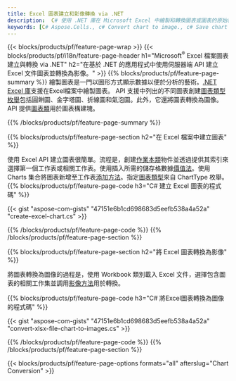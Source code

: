 ```yaml
---
title: Excel 圖表建立和影像轉換 via .NET
description:  C# 使用 .NET 庫在 Microsoft Excel 中繪製和轉換圖表或圖表的原始程式碼。
keywords: [C# Aspose.Cells., c# Convert chart to image., c# Save chart to image., c# chart to image., create charts in c#., insert charts in c#., manage charts in c#]
---
```

{{< blocks/products/pf/feature-page-wrap >}}
{{< blocks/products/pf/i18n/feature-page-header h1="Microsoft<sup>&reg;</sup> Excel 檔案圖表建立與轉換 via .NET" h2="在基於 .NET 的應用程式中使用伺服器端 API 建立 Excel 文件圖表並轉換為影像。" >}}
{{% blocks/products/pf/feature-page-summary %}}
繪製圖表是一門以圖形方式顯示數據以便於分析的藝術。[.NET Excel 庫](/cells/zh-hant/net/)支援在Excel檔案中繪製圖表。 API 支援中列出的不同圖表創建[圖表類型枚舉](https://reference.aspose.com/cells/net/aspose.cells.charts/charttype)包括圓餅圖、金字塔圖、折線圖和氣泡圖。此外，它還將圖表轉換為圖像。 API 提供[圖表類](https://reference.aspose.com/cells/net/aspose.cells.charts)用於圖表構建塊。

{{% /blocks/products/pf/feature-page-summary %}}

{{% blocks/products/pf/feature-page-section h2="在 Excel 檔案中建立圖表" %}}

使用 Excel API 建立圖表很簡單。流程是，創建[作業本類](https://reference.aspose.com/cells/net/aspose.cells/workbook)物件並透過提供其索引來選擇第一個工作表或相關工作表。使用插入所需的儲存格數據[價值法](https://reference.aspose.com/cells/net/aspose.cells/cell/methods/putvalue/index)。使用 Charts 集合將圖表新增至工作表[添加方法](https://reference.aspose.com/cells/net/aspose.cells.charts/chartcollection/methods/add)。指定[圖表類型](https://reference.aspose.com/cells/net/aspose.cells.charts/charttype)來自 ChartType 枚舉。
{{% blocks/products/pf/feature-page-code h3="C# 建立 Excel 圖表的程式碼" %}}

{{< gist "aspose-com-gists" "47151e6b1cd698683d5eefb538a4a52a" "create-excel-chart.cs" >}}

{{% /blocks/products/pf/feature-page-code %}}
{{% /blocks/products/pf/feature-page-section %}}


{{% blocks/products/pf/feature-page-section h2="將 Excel 圖表轉換為影像" %}}

將圖表轉換為圖像的過程是，使用 Workbook 類別載入 Excel 文件，選擇包含圖表的相關工作集並調用[影像方法](https://reference.aspose.com/cells/net/aspose.cells.charts.chart/toimage/methods/7)用於轉換。

{{% blocks/products/pf/feature-page-code h3="C# 將Excel圖表轉換為圖像的程式碼" %}}

{{< gist "aspose-com-gists" "47151e6b1cd698683d5eefb538a4a52a" "convert-xlsx-file-chart-to-images.cs" >}}

{{% /blocks/products/pf/feature-page-code %}}
{{% /blocks/products/pf/feature-page-section %}}

{{< blocks/products/pf/feature-page-options formats="all" afterslug="Chart Conversion" >}}
